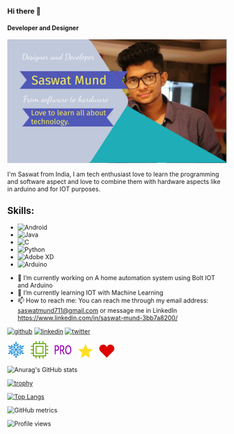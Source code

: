### Hi there 👋
#### Developer and Designer
![Designer and Developer](https://github.com/saswat711/saswat711/blob/main/personal%20jpg%20phot.jpg)


I'm Saswat from India, I am tech enthusiast love to learn the programming and software aspect and love to combine them with hardware aspects like in arduino and for IOT purposes.

## Skills: 
* ![Android](https://img.shields.io/badge/Android-3DDC84?style=for-the-badge&logo=android&logoColor=white)
* ![Java](https://img.shields.io/badge/java-%23ED8B00.svg?style=for-the-badge&logo=java&logoColor=white)
* ![C](https://img.shields.io/badge/c-%2300599C.svg?style=for-the-badge&logo=c&logoColor=white) 
* ![Python](https://img.shields.io/badge/python-3670A0?style=for-the-badge&logo=python&logoColor=ffdd54)
* ![Adobe XD](https://img.shields.io/badge/Adobe%20XD-470137?style=for-the-badge&logo=Adobe%20XD&logoColor=#FF61F6)
* ![Arduino](https://img.shields.io/badge/-Arduino-00979D?style=for-the-badge&logo=Arduino&logoColor=white)


- 🔭 I’m currently working on A home automation system using Bolt IOT and Arduino 
- 🌱 I’m currently learning IOT with Machine Learning 
- 📫 How to reach me: You can reach me through my email address: saswatmund711@gmail.com or message me in LinkedIn https://www.linkedin.com/in/saswat-mund-3bb7a8200/ 


[<img src='https://cdn.jsdelivr.net/npm/simple-icons@3.0.1/icons/github.svg' alt='github' height='40'>](https://github.com/saswat711)  [<img src='https://cdn.jsdelivr.net/npm/simple-icons@3.0.1/icons/linkedin.svg' alt='linkedin' height='40'>](https://www.linkedin.com/in/https://www.linkedin.com/in/saswat-mund-3bb7a8200//)  [<img src='https://cdn.jsdelivr.net/npm/simple-icons@3.0.1/icons/twitter.svg' alt='twitter' height='40'>](https://twitter.com/https://twitter.com/wishingwell711/)  

<a href='https://archiveprogram.github.com/'><img src='https://raw.githubusercontent.com/acervenky/animated-github-badges/master/assets/acbadge.gif' width='40' height='40'></a> <a href='https://docs.github.com/en/developers'><img src='https://raw.githubusercontent.com/acervenky/animated-github-badges/master/assets/devbadge.gif' width='40' height='40'></a> <a href='https://github.com/pricing'><img src='https://raw.githubusercontent.com/acervenky/animated-github-badges/master/assets/pro.gif' width='40' height='40'></a> <a href='https://stars.github.com/'><img src='https://raw.githubusercontent.com/acervenky/animated-github-badges/master/assets/starbadge.gif' width='35' height='35'></a> <a href='https://docs.github.com/en/github/supporting-the-open-source-community-with-github-sponsors'><img src='https://raw.githubusercontent.com/acervenky/animated-github-badges/master/assets/sponsorbadge.gif' width='35' height='35'></a> 

![Anurag's GitHub stats](https://github-readme-stats.vercel.app/api?username=saswat711&show_icons=true&theme=dracula)

[![trophy](https://github-profile-trophy.vercel.app/?username=saswat711)](https://github.com/ryo-ma/github-profile-trophy)

[![Top Langs](https://github-readme-stats.vercel.app/api/top-langs/?username=saswat711)](https://github.com/anuraghazra/github-readme-stats)

![GitHub metrics](https://metrics.lecoq.io/saswat711)  

![Profile views](https://gpvc.arturio.dev/saswat711)  

<!--
**saswat711/saswat711** is a ✨ _special_ ✨ repository because its `README.md` (this file) appears on your GitHub profile.

Here are some ideas to get you started:

- 🔭 I’m currently working on ...
- 🌱 I’m currently learning ...
- 👯 I’m looking to collaborate on ...
- 🤔 I’m looking for help with ...
- 💬 Ask me about ...
- 📫 How to reach me: ...
- 😄 Pronouns: ...
- ⚡ Fun fact: ...
-->
